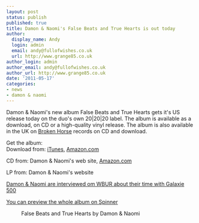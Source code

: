 ```yaml
---
layout: post
status: publish
published: true
title: Damon & Naomi's False Beats and True Hearts is out today
author:
  display_name: Andy
  login: admin
  email: andy@fullofwishes.co.uk
  url: http://www.grange85.co.uk
author_login: admin
author_email: andy@fullofwishes.co.uk
author_url: http://www.grange85.co.uk
date: '2011-05-17'
categories:
- news
- damon & naomi
---
```

<p>Damon & Naomi's new album False Beats and True Hearts gets it's US release today on the duo's own 20|20|20 label. The album is available as a download, on CD or a high-quality vinyl release. The album is also available in the UK on <a href="http://brokenhorse.co.uk/">Broken Horse</a> records on CD and download.</p>
<p>Get the album:<br />
Download from: <a href="http://itunes.apple.com/us/album/false-beats-and-true-hearts/id432242862">iTunes</a>, <a href="http://www.amazon.com/gp/product/B004XOH8HM/ref=as_li_ss_tl?ie=UTF8&tag=aheadfullofwi-20&linkCode=as2&camp=217145&creative=399349&creativeASIN=B004XOH8HM">Amazon.com</a></p>
<p>CD from: Damon & Naomi's web site, <a href="http://www.amazon.com/gp/product/B004QPG1AI/ref=as_li_ss_tl?ie=UTF8&tag=aheadfullofwi-20&linkCode=as2&camp=217145&creative=399349&creativeASIN=B004QPG1AI">Amazon.com</a></p>
<p>LP from: Damon & Naomi's website</p>
<p><a href="http://www.wbur.org/2011/05/17/galaxie-500">Damon & Naomi are interviewed om WBUR about their time with Galaxie 500</a></p>
<p><a href="http://music.aol.com/new-releases-full-cds/spinner#/20">You can preview the whole album on Spinner</a></p>
<p><figure class="caption aligncenter"><figcaption class="caption-text">False Beats and True Hearts by Damon & Naomi</figcaption></figure></p>
